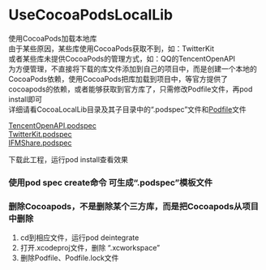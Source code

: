# UseCocoaPodsLocalLib
使用CocoaPods加载本地库  
由于某些原因，某些库使用CocoaPods获取不到，如：TwitterKit  
或者某些库未提供CocoaPods的管理方式，如：QQ的TencentOpenAPI  
为方便管理，不直接将下载的库文件添加到自己的项目中，而是创建一个本地的CocoaPods依赖，使用CocoaPods把库加载到项目中，等官方提供了cocoapods的依赖，或者能够获取到官方库了，只需修改Podfile文件，再pod install即可  
详细请看CocoaLocalLib目录及其子目录中的“.podspec”文件和[Podfile](https://github.com/mxmhao/UseCocoaPodsLocalLib/blob/master/Podfile)文件  

[TencentOpenAPI.podspec](https://github.com/mxmhao/UseCocoaPodsLocalLib/tree/master/CocoaLocalLib/TencentOpenAPI)  
[TwitterKit.podspec](https://github.com/mxmhao/UseCocoaPodsLocalLib/tree/master/CocoaLocalLib/TwitterKit)  
[IFMShare.podspec](https://github.com/mxmhao/UseCocoaPodsLocalLib/tree/master/CocoaLocalLib/IFMShare)  

下载此工程，运行pod install查看效果  
  
  
### 使用pod spec create命令 可生成“.podspec”模板文件  
  
  
### 删除Cocoapods，不是删除某个三方库，而是把Cocoapods从项目中删除  
1. cd到相应文件，运行pod deintegrate
2. 打开.xcodeproj文件，删除 “.xcworkspace”
3. 删除Podfile、Podfile.lock文件


